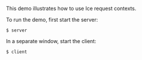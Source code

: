 This demo illustrates how to use Ice request contexts.

To run the demo, first start the server:
```
$ server
```
In a separate window, start the client:
```
$ client
```